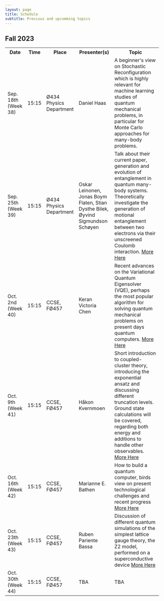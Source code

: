 ```yaml
---
layout: page
title: Schedule
subtitle: Previous and upcomming topics  
---
```


## Fall 2023
<table align="center">
  <tr>
    <th>Date</th>
    <th> Time </th>
    <th>Place</th>
    <th>Presenter(s)</th>
    <th>Topic</th>
  </tr>
  <tr>
    <td>Sep. 18th (Week 38)</td>
    <td>  15:15 </td>
    <td>  Ø434 Physics Department</td>
    <td>Daniel Haas</td>
    <td>A beginner's view on Stochastic Reconfiguration which is highly relevant for machine learning studies of quantum mechanical problems, in particular for Monte Carlo approaches for many-body problems.</td>
  </tr>

<tr>
    <td>Sep. 25th (Week 39)</td>
    <td>  15:15 </td>
    <td>  Ø434 Physics Department </td>
    <td> Oskar Leinonen, Jonas Boym Flaten, Stian Dysthe Bilek, Øyvind Sigmundson Schøyen </td>
    <td> Talk about their current paper, generation and evolution of entanglement in quantum many-body systems. Theoretically investigate the generation of motional entanglement between two electrons via their unscreened Coulomb interaction. <a href="https://qgaps.github.io/2023-09-22-quantum-consulting/">More Here</a> </td>
  </tr>

  <tr>
    <td>Oct. 2nd (Week 40)</td>
    <td>  15:15 </td>
    <td>  CCSE, FØ457 </td>
    <td> Keran Victoria Chen </td>
    <td> Recent advances on the Variational Quantum Eigensolver (VQE), perhaps the most popular algorithm for solving quantum mechanical problems on present days quantum computers. <a href="https://qgaps.github.io/2023-10-02-ADAPT-VQE">More Here</a> </td>
  </tr>

  <tr>
    <td>Oct. 9th (Week 41)</td>
    <td>  15:15 </td>
    <td>  CCSE, FØ457 </td>
    <td> Håkon Kvernmoen </td>
    <td>  Short introduction to coupled-cluster theory, introducing the exponential ansatz and discussing different truncation levels. Ground state calculations will be covered, regarding both energy and additions to handle other observables. <a href="https://qgaps.github.io/2023-10-06-coupled-cluster">More Here</a> </td>
  </tr>

  <tr>
    <td>Oct. 16th (Week 42)</td>
    <td>  15:15 </td>
    <td>  CCSE, FØ457 </td>
    <td> Marianne E. Bathen </td>
    <td> How to build a quantum computer,  birds view on present technological challenges and recent progress <a href="https://qgaps.github.io/2023-10-11-how-to-build-a-quantum-computer">More Here</a> </td>
  </tr>

  <tr>
    <td>Oct. 23th (Week 43)</td>
    <td>  15:15 </td>
    <td>  CCSE, FØ457 </td>
    <td> Ruben Pariente Bassa </td>
    <td> Discussion of different quantum simulations of the simplest lattice gauge theory, the Z2 model, performed on a superconductive device <a href="https://qgaps.github.io/2023-10-23-qc-lattice-gauge-theory/">More Here</a> </td>
  </tr>

  <tr>
    <td>Oct. 30th (Week 44)</td>
    <td>  15:15 </td>
    <td>  CCSE, FØ457 </td>
    <td> TBA </td>
    <td> TBA </td>
  </tr>
</table>